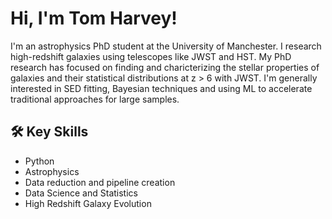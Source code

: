 # Hi, I'm Tom Harvey!

I'm an astrophysics PhD student at the University of Manchester. I research high-redshift galaxies using telescopes like JWST and HST. My PhD research has focused on finding and charicterizing the stellar properties of galaxies and their statistical distributions at z > 6 with JWST. I'm generally interested in SED fitting, Bayesian techniques and using ML to accelerate traditional approaches for large samples. 



##  🛠️ Key Skills
- Python
- Astrophysics
- Data reduction and pipeline creation
- Data Science and Statistics
- High Redshift Galaxy Evolution
